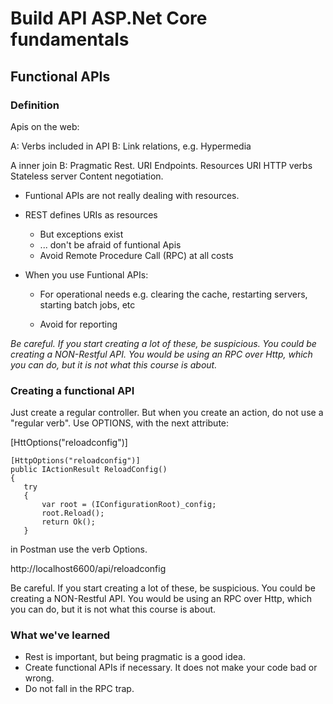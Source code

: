 # Build API ASP.Net Core fundamentals

## Functional APIs

### Definition

Apis on the web:

A: Verbs included in API
B: Link relations, e.g. Hypermedia

A inner join B: Pragmatic Rest. URI Endpoints.
                                Resources URI
                                HTTP verbs
                                Stateless server
                                Content negotiation.

- Funtional APIs are not really dealing with resources.
- REST defines URIs as resources
    * But exceptions exist
    * ... don't be afraid of funtional Apis
    * Avoid Remote Procedure Call (RPC) at all costs

- When you use Funtional APIs:
    * For operational needs
      e.g. clearing the cache, restarting servers, starting batch jobs, etc

    * Avoid for reporting


*Be careful. If you start creating a lot of these, be suspicious. You could be creating a NON-Restful API. You would be using an RPC over Http, which you can do, but it is not what this course is about.*


### Creating a functional API

Just create a regular controller. But when you create an action, do not use a "regular verb". Use OPTIONS, with the next attribute:

[HttOptions("reloadconfig")]

```
[HttpOptions("reloadconfig")]
public IActionResult ReloadConfig()
{
   try
   {
       var root = (IConfigurationRoot)_config;
       root.Reload();
       return Ok();
   }
```
in Postman use the verb Options.

http://localhost6600/api/reloadconfig


Be careful. If you start creating a lot of these, be suspicious. You could be creating a NON-Restful API. You would be using an RPC over Http, which you can do, but it is not what this course is about.


### What we've learned

* Rest is important, but being pragmatic is a good idea.
* Create functional APIs if necessary. It does not make your code bad or wrong.
* Do not fall in the RPC trap.
